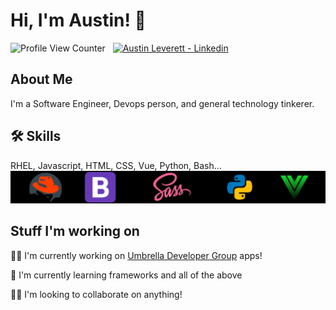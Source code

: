 
# Hi, I'm Austin! 👋
![Profile View Counter](https://komarev.com/ghpvc/?username=miliaus)&nbsp;&nbsp;
[![Austin Leverett - Linkedin](https://img.shields.io/badge/Austin_Leverett-Linkedin-blue?logo=LinkedIn&logoColor=white)](https://www.linkedin.com/in/all09/)


## About Me
I'm a Software Engineer, Devops person, and general technology tinkerer.



## 🛠 Skills
RHEL, Javascript, HTML, CSS, Vue, Python, Bash...
![Logo](https://github.com/MiliAus/MiliAus/blob/cd4cd54f0d70065b5b24a3b176a4306a7e540b3a/tech%20stack.png)


## Stuff I'm working on
👩‍💻 I'm currently working on [Umbrella Developer Group](https://github.com/Umbrella-Developer-Group) apps!

🧠 I'm currently learning frameworks and all of the above

👯‍♀️ I'm looking to collaborate on anything!
















